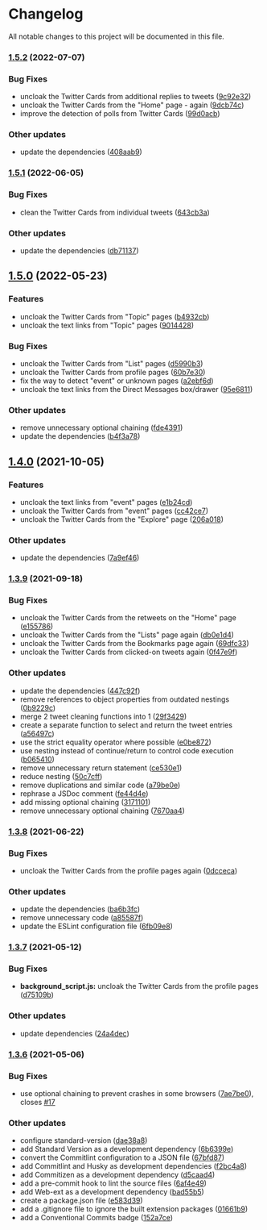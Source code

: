 # Changelog

All notable changes to this project will be documented in this file.

### [1.5.2](https://github.com/theAlinP/twitter-link-deobfuscator/compare/1.5.1...1.5.2) (2022-07-07)


### Bug Fixes

* uncloak the Twitter Cards from additional replies to tweets ([9c92e32](https://github.com/theAlinP/twitter-link-deobfuscator/commit/9c92e321c3edd16ea719e967b683eada9ada6932))
* uncloak the Twitter Cards from the "Home" page - again ([9dcb74c](https://github.com/theAlinP/twitter-link-deobfuscator/commit/9dcb74c039876e811aead068a3e29197af7931b5))
* improve the detection of polls from Twitter Cards ([99d0acb](https://github.com/theAlinP/twitter-link-deobfuscator/commit/99d0acb5599aa9409701570c65a0ccd9e6e83da6))


### Other updates

* update the dependencies ([408aab9](https://github.com/theAlinP/twitter-link-deobfuscator/commit/408aab92ac49c9bddc74ee36cd2a0acfb8ed4eca))

### [1.5.1](https://github.com/theAlinP/twitter-link-deobfuscator/compare/1.5.0...1.5.1) (2022-06-05)


### Bug Fixes

* clean the Twitter Cards from individual tweets ([643cb3a](https://github.com/theAlinP/twitter-link-deobfuscator/commit/643cb3a163d005b62ea0d404a0cd47bf6f7acf2c))


### Other updates

* update the dependencies ([db71137](https://github.com/theAlinP/twitter-link-deobfuscator/commit/db71137b5b0ad0ee9d6e427843b908f5082d60e1))

## [1.5.0](https://github.com/theAlinP/twitter-link-deobfuscator/compare/1.4.0...1.5.0) (2022-05-23)


### Features

* uncloak the Twitter Cards from "Topic" pages ([b4932cb](https://github.com/theAlinP/twitter-link-deobfuscator/commit/b4932cb55e872086164fb0c13e3f536c8d013166))
* uncloak the text links from "Topic" pages ([9014428](https://github.com/theAlinP/twitter-link-deobfuscator/commit/9014428ea4d8db52d0bba2b7887b4ac365902a04))


### Bug Fixes

* uncloak the Twitter Cards from "List" pages ([d5990b3](https://github.com/theAlinP/twitter-link-deobfuscator/commit/d5990b39a8e38e80263cbd8a69212f0a862a66d6))
* uncloak the Twitter Cards from profile pages ([60b7e30](https://github.com/theAlinP/twitter-link-deobfuscator/commit/60b7e30a60cb93f1a6fa12b91036c00bc7b2efbf))
* fix the way to detect "event" or unknown pages ([a2ebf6d](https://github.com/theAlinP/twitter-link-deobfuscator/commit/a2ebf6dbf18ed7f64c83366c311337db4ceb89c8))
* uncloak the text links from the Direct Messages box/drawer ([95e6811](https://github.com/theAlinP/twitter-link-deobfuscator/commit/95e68114254d57cef061e6d29f88d17807da824d))


### Other updates

* remove unnecessary optional chaining ([fde4391](https://github.com/theAlinP/twitter-link-deobfuscator/commit/fde439117e4bcaf4f8ab62c76693dbb2c8c5441c))
* update the dependencies ([b4f3a78](https://github.com/theAlinP/twitter-link-deobfuscator/commit/b4f3a78aaa4c9a2ab8ce86f5a5ab305d470d7270))

## [1.4.0](https://github.com/theAlinP/twitter-link-deobfuscator/compare/1.3.9...1.4.0) (2021-10-05)


### Features

* uncloak the text links from "event" pages ([e1b24cd](https://github.com/theAlinP/twitter-link-deobfuscator/commit/e1b24cd99a854d292d4d7a33e6715a92648430e6))
* uncloak the Twitter Cards from "event" pages ([cc42ce7](https://github.com/theAlinP/twitter-link-deobfuscator/commit/cc42ce70724b3baf2b5df9c79716250498b5553d))
* uncloak the Twitter Cards from the "Explore" page ([206a018](https://github.com/theAlinP/twitter-link-deobfuscator/commit/206a01833cbed2e713685d2f3b0f986b25ab0bf5))


### Other updates

* update the dependencies ([7a9ef46](https://github.com/theAlinP/twitter-link-deobfuscator/commit/7a9ef46fae721896f6fff271dfd8262309cc130c))

### [1.3.9](https://github.com/theAlinP/twitter-link-deobfuscator/compare/1.3.8...1.3.9) (2021-09-18)


### Bug Fixes

* uncloak the Twitter Cards from the retweets on the "Home" page ([e155786](https://github.com/theAlinP/twitter-link-deobfuscator/commit/e155786c85b13ee97f6236735becf3599feec255))
* uncloak the Twitter Cards from the "Lists" page again ([db0e1d4](https://github.com/theAlinP/twitter-link-deobfuscator/commit/db0e1d48975b1ff02cceb899671d999255bebbb5))
* uncloak the Twitter Cards from the Bookmarks page again ([69dfc33](https://github.com/theAlinP/twitter-link-deobfuscator/commit/69dfc33482a0b75548245d8d81ec183f59d26770))
* uncloak the Twitter Cards from clicked-on tweets again ([0f47e9f](https://github.com/theAlinP/twitter-link-deobfuscator/commit/0f47e9f9ee9cf3506a6e3233a3b0e467fe1ffa64))


### Other updates

* update the dependencies ([447c92f](https://github.com/theAlinP/twitter-link-deobfuscator/commit/447c92f7a84a689ad8cab7399a3e681cadcc0077))
* remove references to object properties from outdated nestings ([0b9229c](https://github.com/theAlinP/twitter-link-deobfuscator/commit/0b9229ceac79798a22f05ddb0964c8fad8f06f24))
* merge 2 tweet cleaning functions into 1 ([29f3429](https://github.com/theAlinP/twitter-link-deobfuscator/commit/29f3429ec50b105195289706273ea9a1ca920baf))
* create a separate function to select and return the tweet entries ([a56497c](https://github.com/theAlinP/twitter-link-deobfuscator/commit/a56497c521ffa0405ef8f7ce2ecaadbbddcb4e03))
* use the strict equality operator where possible ([e0be872](https://github.com/theAlinP/twitter-link-deobfuscator/commit/e0be8721f32b1260792424930cb18ffe83b55859))
* use nesting instead of continue/return to control code execution ([b065410](https://github.com/theAlinP/twitter-link-deobfuscator/commit/b06541040dd429c753c9e55d31f5fa62614186bc))
* remove unnecessary return statement ([ce530e1](https://github.com/theAlinP/twitter-link-deobfuscator/commit/ce530e1a834f5a9f6eb709c7cdd531b129b23272))
* reduce nesting ([50c7cff](https://github.com/theAlinP/twitter-link-deobfuscator/commit/50c7cffd57c14f9a5f457605340c45ea297afc34))
* remove duplications and similar code ([a79be0e](https://github.com/theAlinP/twitter-link-deobfuscator/commit/a79be0e0167164ff773402aa3e6f15265ac04b30))
* rephrase a JSDoc comment ([fe44d4e](https://github.com/theAlinP/twitter-link-deobfuscator/commit/fe44d4e9c41e89ed1ac407bb71787bc1c2234d17))
* add missing optional chaining ([3171101](https://github.com/theAlinP/twitter-link-deobfuscator/commit/317110163c21fcb11e25ce76488edadbbfbefe4b))
* remove unnecessary optional chaining ([7670aa4](https://github.com/theAlinP/twitter-link-deobfuscator/commit/7670aa4eefccef22c2f22b63e342df4df082abd2))

### [1.3.8](https://github.com/theAlinP/twitter-link-deobfuscator/compare/1.3.7...1.3.8) (2021-06-22)


### Bug Fixes

* uncloak the Twitter Cards from the profile pages again ([0dcceca](https://github.com/theAlinP/twitter-link-deobfuscator/commit/0dcceca167a054ad791047cc5ed8c1406be8f9e0))


### Other updates

* update the dependencies ([ba6b3fc](https://github.com/theAlinP/twitter-link-deobfuscator/commit/ba6b3fc264a39e22905e364eb7ed51be17572c78))
* remove unnecessary code ([a85587f](https://github.com/theAlinP/twitter-link-deobfuscator/commit/a85587f223646706fdcea6005d16b33cb24b09b5))
* update the ESLint configuration file ([6fb09e8](https://github.com/theAlinP/twitter-link-deobfuscator/commit/6fb09e8ab59832dfde3f4d29690de55c059fc311))

### [1.3.7](https://github.com/theAlinP/twitter-link-deobfuscator/compare/1.3.6...1.3.7) (2021-05-12)


### Bug Fixes

* **background_script.js:** uncloak the Twitter Cards from the profile pages ([d75109b](https://github.com/theAlinP/twitter-link-deobfuscator/commit/d75109ba860594680206e898d3cdc2ff4eb7a9ee))


### Other updates

* update dependencies ([24a4dec](https://github.com/theAlinP/twitter-link-deobfuscator/commit/24a4dec7624eb9db0fd272c842be8993bcacc173))

### [1.3.6](https://github.com/theAlinP/twitter-link-deobfuscator/compare/1.3.5...1.3.6) (2021-05-06)


### Bug Fixes

* use optional chaining to prevent crashes in some browsers ([7ae7be0](https://github.com/theAlinP/twitter-link-deobfuscator/commit/7ae7be0daf8dda6872ff55bf5285c7cd811a69e7)), closes [#17](https://github.com/theAlinP/twitter-link-deobfuscator/issues/17)


### Other updates

* configure standard-version ([dae38a8](https://github.com/theAlinP/twitter-link-deobfuscator/commit/dae38a89b6bf6172ed097450be4a8b78e3a12b29))
* add Standard Version as a development dependency ([6b6399e](https://github.com/theAlinP/twitter-link-deobfuscator/commit/6b6399ed4bce981a2505a959314a0a142370c927))
* convert the Commitlint configuration to a JSON file ([67bfd87](https://github.com/theAlinP/twitter-link-deobfuscator/commit/67bfd87e3e7dd2aa24ebf2f49f6ec280487694c7))
* add Commitlint and Husky as development dependencies ([f2bc4a8](https://github.com/theAlinP/twitter-link-deobfuscator/commit/f2bc4a80dbcc2f564938125552dcfdafd04281e4))
* add Commitizen as a development dependency ([d5caad4](https://github.com/theAlinP/twitter-link-deobfuscator/commit/d5caad46e49427f450beae0705ecd9e856635941))
* add a pre-commit hook to lint the source files ([6af4e49](https://github.com/theAlinP/twitter-link-deobfuscator/commit/6af4e499ff4802f297aef36440722b73484dbf74))
* add Web-ext as a development dependency ([bad55b5](https://github.com/theAlinP/twitter-link-deobfuscator/commit/bad55b53313c5cd3d5544bce292ff6261f945f41))
* create a package.json file ([e583d39](https://github.com/theAlinP/twitter-link-deobfuscator/commit/e583d39731295530ae38fd8f86fed3b3b49cf9b7))
* add a .gitignore file to ignore the built extension packages ([01661b9](https://github.com/theAlinP/twitter-link-deobfuscator/commit/01661b9799ebe29335d50e950c93b19e0d38018b))
* add a Conventional Commits badge ([152a7ce](https://github.com/theAlinP/twitter-link-deobfuscator/commit/152a7ce684e6276e94fc4018ab07d7a4f769927c))
